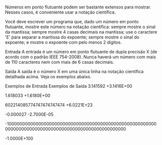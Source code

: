 Números em ponto flutuante podem ser bastante extensos para mostrar. Nesses casos,
 é conveniente usar a notação científica.

Você deve escrever um programa que, dado um número em ponto flutuante, mostre este
 número na notação científica: sempre mostre o sinal da mantissa; sempre mostre 4
 casas decimais na mantissa; use o caractere 'E' para separar a mantissa do expoente;
 sempre mostre o sinal do expoente; e mostre o expoente com pelo menos 2 dígitos.

Entrada
A entrada é um número em ponto flutuante de dupla precisão X (de acordo com o padrão
 IEEE 754-2008). Nunca haverá um número com mais de 110 caracteres nem com mais de 6
 casas decimais.

Saída
A saída é o número X em uma única linha na notação científica detalhada acima. Veja
 os exemplos abaixo.

 
Exemplos de Entrada	Exemplos de Saída
3.141592                +3.1416E+00

1.618033                +1.6180E+00

602214085774747474747474 +6.0221E+23


-0.000027                -2.7000E-05

-10000000000000000000000000000000000000000000000000000000000000000000000000000000000000000000000000000

-1.0000E+100

